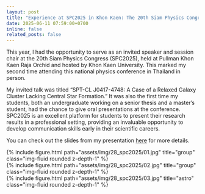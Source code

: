 ```yaml
---
layout: post
title: "Experience at SPC2025 in Khon Kaen: The 20th Siam Physics Congress"
date: 2025-06-11 07:59:00+0700
inline: false
related_posts: false
---
```


This year, I had the opportunity to serve as an invited speaker and session chair at the 20th Siam Physics Congress (SPC2025), held at Pullman Khon Kaen Raja Orchid and hosted by Khon Kaen University. This marked my second time attending this national physics conference in Thailand in person.

My invited talk was titled “SPT-CL J0417-4748: A Case of a Relaxed Galaxy Cluster Lacking Central Star Formation.” It was also the first time my students, both an undergraduate working on a senior thesis and a master’s student, had the chance to give oral presentations at the conference. SPC2025 is an excellent platform for students to present their research results in a professional setting, providing an invaluable opportunity to develop communication skills early in their scientific careers.

You can check out the slides from my presentation [here]((assets/pdf/Slide_SPC2025_compressed.pdf)) for more details.

<div class="row">
    <div class="col-sm mt-3 mt-md-0">
        {% include figure.html path="assets/img/28_spc2025/01.jpg" title="group" class="img-fluid rounded z-depth-1" %}
    </div>
</div>

<div class="row">
    <div class="col-sm mt-3 mt-md-0">
        {% include figure.html path="assets/img/28_spc2025/02.jpg" title="group" class="img-fluid rounded z-depth-1" %}
    </div>
</div>

<div class="row">
    <div class="col-sm mt-3 mt-md-0">
        {% include figure.html path="assets/img/28_spc2025/03.jpg" title="astro" class="img-fluid rounded z-depth-1" %}
    </div>
</div>
